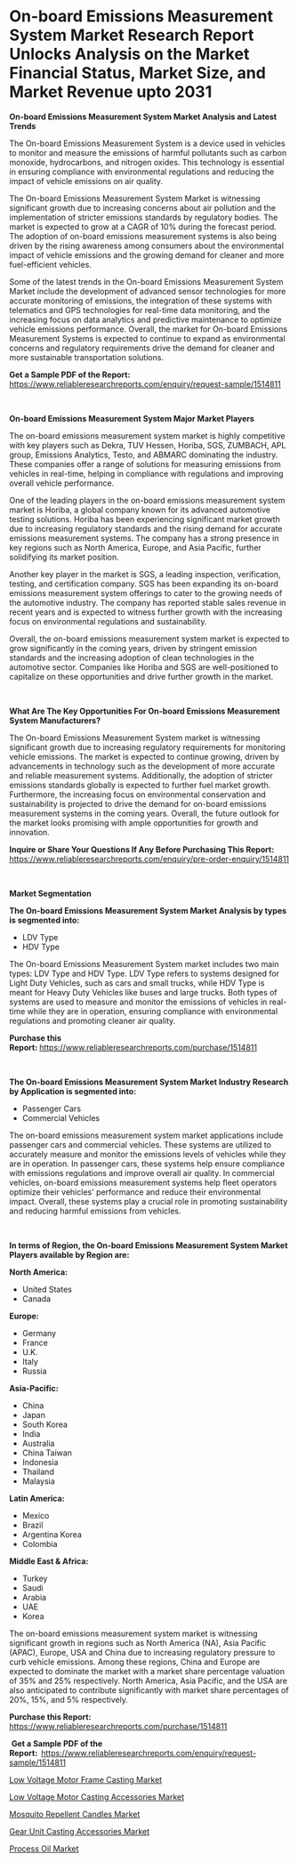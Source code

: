 <p><h1>On-board Emissions Measurement System Market Research Report Unlocks Analysis on the Market Financial Status, Market Size, and Market Revenue upto 2031</h1></p><p><strong>On-board Emissions Measurement System Market Analysis and Latest Trends</strong></p>
<p><p>The On-board Emissions Measurement System is a device used in vehicles to monitor and measure the emissions of harmful pollutants such as carbon monoxide, hydrocarbons, and nitrogen oxides. This technology is essential in ensuring compliance with environmental regulations and reducing the impact of vehicle emissions on air quality.</p><p>The On-board Emissions Measurement System Market is witnessing significant growth due to increasing concerns about air pollution and the implementation of stricter emissions standards by regulatory bodies. The market is expected to grow at a CAGR of 10% during the forecast period. The adoption of on-board emissions measurement systems is also being driven by the rising awareness among consumers about the environmental impact of vehicle emissions and the growing demand for cleaner and more fuel-efficient vehicles.</p><p>Some of the latest trends in the On-board Emissions Measurement System Market include the development of advanced sensor technologies for more accurate monitoring of emissions, the integration of these systems with telematics and GPS technologies for real-time data monitoring, and the increasing focus on data analytics and predictive maintenance to optimize vehicle emissions performance. Overall, the market for On-board Emissions Measurement Systems is expected to continue to expand as environmental concerns and regulatory requirements drive the demand for cleaner and more sustainable transportation solutions.</p></p>
<p><strong>Get a Sample PDF of the Report:&nbsp;</strong> <a href="https://www.reliableresearchreports.com/enquiry/request-sample/1514811">https://www.reliableresearchreports.com/enquiry/request-sample/1514811</a></p>
<p>&nbsp;</p>
<p><strong>On-board Emissions Measurement System Major Market Players</strong></p>
<p><p>The on-board emissions measurement system market is highly competitive with key players such as Dekra, TUV Hessen, Horiba, SGS, ZUMBACH, APL group, Emissions Analytics, Testo, and ABMARC dominating the industry. These companies offer a range of solutions for measuring emissions from vehicles in real-time, helping in compliance with regulations and improving overall vehicle performance.</p><p>One of the leading players in the on-board emissions measurement system market is Horiba, a global company known for its advanced automotive testing solutions. Horiba has been experiencing significant market growth due to increasing regulatory standards and the rising demand for accurate emissions measurement systems. The company has a strong presence in key regions such as North America, Europe, and Asia Pacific, further solidifying its market position.</p><p>Another key player in the market is SGS, a leading inspection, verification, testing, and certification company. SGS has been expanding its on-board emissions measurement system offerings to cater to the growing needs of the automotive industry. The company has reported stable sales revenue in recent years and is expected to witness further growth with the increasing focus on environmental regulations and sustainability.</p><p>Overall, the on-board emissions measurement system market is expected to grow significantly in the coming years, driven by stringent emission standards and the increasing adoption of clean technologies in the automotive sector. Companies like Horiba and SGS are well-positioned to capitalize on these opportunities and drive further growth in the market.</p></p>
<p>&nbsp;</p>
<p><strong>What Are The Key Opportunities For On-board Emissions Measurement System Manufacturers?</strong></p>
<p><p>The On-board Emissions Measurement System market is witnessing significant growth due to increasing regulatory requirements for monitoring vehicle emissions. The market is expected to continue growing, driven by advancements in technology such as the development of more accurate and reliable measurement systems. Additionally, the adoption of stricter emissions standards globally is expected to further fuel market growth. Furthermore, the increasing focus on environmental conservation and sustainability is projected to drive the demand for on-board emissions measurement systems in the coming years. Overall, the future outlook for the market looks promising with ample opportunities for growth and innovation.</p></p>
<p><strong>Inquire or Share Your Questions If Any Before Purchasing This Report:</strong> <a href="https://www.reliableresearchreports.com/enquiry/pre-order-enquiry/1514811">https://www.reliableresearchreports.com/enquiry/pre-order-enquiry/1514811</a></p>
<p>&nbsp;</p>
<p><strong>Market Segmentation</strong></p>
<p><strong>The On-board Emissions Measurement System Market Analysis by types is segmented into:</strong></p>
<p><ul><li>LDV Type</li><li>HDV Type</li></ul></p>
<p><p>The On-board Emissions Measurement System market includes two main types: LDV Type and HDV Type. LDV Type refers to systems designed for Light Duty Vehicles, such as cars and small trucks, while HDV Type is meant for Heavy Duty Vehicles like buses and large trucks. Both types of systems are used to measure and monitor the emissions of vehicles in real-time while they are in operation, ensuring compliance with environmental regulations and promoting cleaner air quality.</p></p>
<p><strong>Purchase this Report:&nbsp;</strong><a href="https://www.reliableresearchreports.com/purchase/1514811">https://www.reliableresearchreports.com/purchase/1514811</a></p>
<p>&nbsp;</p>
<p><strong>The On-board Emissions Measurement System Market Industry Research by Application is segmented into:</strong></p>
<p><ul><li>Passenger Cars</li><li>Commercial Vehicles</li></ul></p>
<p><p>The on-board emissions measurement system market applications include passenger cars and commercial vehicles. These systems are utilized to accurately measure and monitor the emissions levels of vehicles while they are in operation. In passenger cars, these systems help ensure compliance with emissions regulations and improve overall air quality. In commercial vehicles, on-board emissions measurement systems help fleet operators optimize their vehicles' performance and reduce their environmental impact. Overall, these systems play a crucial role in promoting sustainability and reducing harmful emissions from vehicles.</p></p>
<p>&nbsp;</p>
<p><strong>In terms of Region, the On-board Emissions Measurement System Market Players available by Region are:</strong></p>
<p>
    <p> <strong> North America: </strong>
        <ul>
            <li>United States</li>
            <li>Canada</li>
        </ul>
        </p> 
    <p> <strong> Europe: </strong>
        <ul>
            <li>Germany</li>
            <li>France</li>
            <li>U.K.</li>
            <li>Italy</li>
            <li>Russia</li>
        </ul>
        </p> 
    <p> <strong> Asia-Pacific: </strong>
        <ul>
            <li>China</li>
            <li>Japan</li>
            <li>South Korea</li>
            <li>India</li>
            <li>Australia</li>
            <li>China Taiwan</li>
            <li>Indonesia</li>
            <li>Thailand</li>
            <li>Malaysia</li>
        </ul>
        </p> 
    <p> <strong> Latin America: </strong>
        <ul>
            <li>Mexico</li>
            <li>Brazil</li>
            <li>Argentina Korea</li>
            <li>Colombia</li>
        </ul>
        </p> 
    <p> <strong> Middle East & Africa: </strong>
        <ul>
            <li>Turkey</li>
            <li>Saudi</li>
            <li>Arabia</li>
            <li>UAE</li>
            <li>Korea</li>
        </ul>
    </p>
    </p>
<p><p>The on-board emissions measurement system market is witnessing significant growth in regions such as North America (NA), Asia Pacific (APAC), Europe, USA and China due to increasing regulatory pressure to curb vehicle emissions. Among these regions, China and Europe are expected to dominate the market with a market share percentage valuation of 35% and 25% respectively. North America, Asia Pacific, and the USA are also anticipated to contribute significantly with market share percentages of 20%, 15%, and 5% respectively.</p></p>
<p><strong>Purchase this Report: </strong><a href="https://www.reliableresearchreports.com/purchase/1514811">https://www.reliableresearchreports.com/purchase/1514811</a></p>
<p>&nbsp;<strong>Get a Sample PDF of the Report:&nbsp;&nbsp;</strong><a href="https://www.reliableresearchreports.com/enquiry/request-sample/1514811">https://www.reliableresearchreports.com/enquiry/request-sample/1514811</a></p>
<p><strong></strong></p>
<p><p><a href="https://sulfuric-clavicle-d39.notion.site/Low-Voltage-Motor-Frame-Casting-Market-Size-Market-Share-and-Global-Market-Analysis-Report-2024--94665f3d27b144a796cf2d75c5ba502e">Low Voltage Motor Frame Casting Market</a></p><p><a href="https://automatic-knee-4c7.notion.site/Insights-into-Low-Voltage-Motor-Casting-Accessories-Market-Size-Analysing-Market-Share-Trends-and-71e4c006aefa4dcb8226cfa9b7e68666">Low Voltage Motor Casting Accessories Market</a></p><p><a href="https://view.publitas.com/reportprime-1/mosquito-repellent-candles-market-challenges-opportunities-and-growth-drivers-and-major-market-players-forecasted-for-period-from-2024-2031/">Mosquito Repellent Candles Market</a></p><p><a href="https://sulfuric-clavicle-d39.notion.site/Gear-Unit-Casting-Accessories-Market-Research-Report-The-Key-To-Successful-Business-Strategy-Foreca-395c6fcc5f334df48912e89d43ebf05d">Gear Unit Casting Accessories Market</a></p><p><a href="https://view.publitas.com/reportprime-1/process-oil-market-analysis-examines-its-scope-on-growth-opportunities-and-forecasted-trends-spanning-from-2024-to-2031/">Process Oil Market</a></p></p>